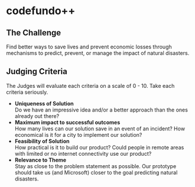 # codefundo++

## The Challenge
Find better ways to save lives and prevent economic losses through mechanisms to predict, prevent, or manage the impact of natural disasters.

## Judging Criteria
The Judges will evaluate each criteria on a scale of 0 - 10. Take each criteria seriously.
* **Uniqueness of Solution**  
  Do we have an impressive idea and/or a better approach than the ones already out there?
* **Maximum impact to successful outcomes**  
  How many lives can our solution save in an event of an incident? How economical is it for a city to implement our solution?
* **Feasibility of Solution**  
  How practical is it to build our product? Could people in remote areas with limited or no internet connectivity use our product? 
* **Relevance to Theme**  
  Stay as close to the problem statement as possible. Our prototype should take us (and Microsoft) closer to the goal predicting natural disasters.
